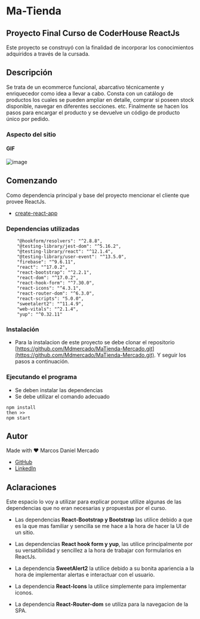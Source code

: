 # Ma-Tienda

## Proyecto Final Curso de CoderHouse ReactJs

Este proyecto se construyó con la finalidad de incorporar los conocimientos adquiridos a través de la cursada.

## Descripción

Se trata de un ecommerce funcional, abarcativo técnicamente y enriquecedor como idea a llevar a cabo. Consta con un catálogo de productos los cuales se pueden ampliar en detalle, comprar si poseen stock disponible, navegar en diferentes secciones. etc. Finalmente se hacen los pasos para encargar el producto y se devuelve un código de producto único por pedido.

### Aspecto del sitio

#### GIF

![image](src/Img/matiendaCompra-gif.gif)

## Comenzando

Como dependencia principal y base del proyecto mencionar el cliente que provee ReactJs.

- [create-react-app](https://create-react-app.dev/docs/getting-started)

### Dependencias utilizadas

        "@hookform/resolvers": "^2.8.8",
    	"@testing-library/jest-dom": "^5.16.2",
    	"@testing-library/react": "^12.1.4",
    	"@testing-library/user-event": "^13.5.0",
    	"firebase": "^9.6.11",
    	"react": "^17.0.2",
    	"react-bootstrap": "^2.2.1",
    	"react-dom": "^17.0.2",
    	"react-hook-form": "^7.30.0",
    	"react-icons": "^4.3.1",
    	"react-router-dom": "^6.3.0",
    	"react-scripts": "5.0.0",
    	"sweetalert2": "^11.4.9",
    	"web-vitals": "^2.1.4",
    	"yup": "^0.32.11"

### Instalación

- Para la instalacion de este proyecto se debe clonar el repositorio [https://github.com/Mdmercado/MaTienda-Mercado.git](https://github.com/Mdmercado/MaTienda-Mercado.git). Y seguir los pasos a continuación.

### Ejecutando el programa

- Se deben instalar las dependencias
- Se debe utilizar el comando adecuado

```
npm install
then >>
npm start
```

## Autor

Made with ❤️ Marcos Daniel Mercado

- [GitHub](https://github.com/Mdmercado)
- [LinkedIn](https://www.linkedin.com/in/marcos-mercado-/)

## Aclaraciones

Este espacio lo voy a utilizar para explicar porque utilize algunas de las dependencias que no eran necesarias y propuestas por el curso.

- Las dependencias **React-Bootstrap y Bootstrap** las utilice debido a que es la que mas familiar y sencilla se me hace a la hora de hacer la UI de un sitio.

- Las dependencias **React hook form y yup**, las utilice principalmente por su versatibilidad y sencillez a la hora de trabajar con formularios en ReactJs.

- La dependencia **SweetAlert2** la utilice debido a su bonita apariencia a la hora de implementar alertas e interactuar con el usuario.

- La dependencia **React-Icons** la utilice simplemente para implementar iconos.

- La dependencia **React-Router-dom** se utiliza para la navegacion de la SPA.

